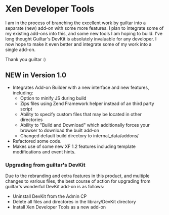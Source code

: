 Xen Developer Tools
======

I am in the process of branching the excellent work by guiltar into a separate (new) add-on with some more features. I plan to integrate some of my existing add-ons into this, and some new tools I am hoping to build. I've long thought Guiltar's DevKit is absolutely invaluable for any developer. I now hope to make it even better and integrate some of my work into a single add-on.

Thank you guiltar :)

## NEW in Version 1.0 ##

* Integrates Add-on Builder with a new interface and new features, including:
    * Option to minify JS during build
    * Zips files using Zend Framework helper instead of an third party script
    * Ability to specify custom files that may be located in other directories
    * Ability to "Build and Download" which additionally forces your browser to download the built add-on
    * Changed default build directory to internal_data/addons/
* Refactored some code.
* Makes use of some new XF 1.2 features including template modifications and event hints.

### Upgrading from guiltar's DevKit ###

Due to the rebranding and extra features in this product, and multiple changes to various files, the best course of action for upgrading from guiltar's wonderful DevKit add-on is as follows:

* Uninstall DevKit from the Admin CP
* Delete all files and directores in the library/DevKit directory
* Install Xen Developer Tools as a new add-on